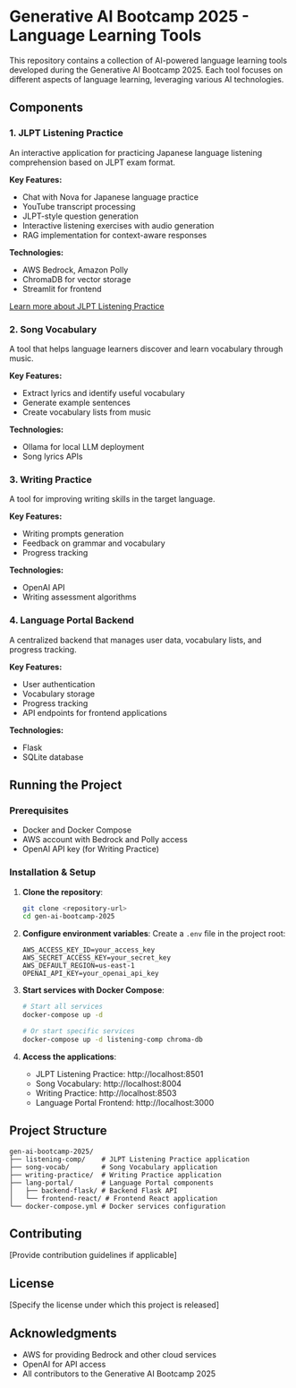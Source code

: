 # Generative AI Bootcamp 2025 - Language Learning Tools

This repository contains a collection of AI-powered language learning tools developed during the Generative AI Bootcamp 2025. Each tool focuses on different aspects of language learning, leveraging various AI technologies.

## Components

### 1. JLPT Listening Practice
An interactive application for practicing Japanese language listening comprehension based on JLPT exam format.

**Key Features:**
- Chat with Nova for Japanese language practice
- YouTube transcript processing
- JLPT-style question generation
- Interactive listening exercises with audio generation
- RAG implementation for context-aware responses

**Technologies:**
- AWS Bedrock, Amazon Polly
- ChromaDB for vector storage
- Streamlit for frontend

[Learn more about JLPT Listening Practice](./listening-comp/README.md)

### 2. Song Vocabulary
A tool that helps language learners discover and learn vocabulary through music.

**Key Features:**
- Extract lyrics and identify useful vocabulary
- Generate example sentences
- Create vocabulary lists from music

**Technologies:**
- Ollama for local LLM deployment
- Song lyrics APIs

### 3. Writing Practice
A tool for improving writing skills in the target language.

**Key Features:**
- Writing prompts generation
- Feedback on grammar and vocabulary
- Progress tracking

**Technologies:**
- OpenAI API
- Writing assessment algorithms

### 4. Language Portal Backend
A centralized backend that manages user data, vocabulary lists, and progress tracking.

**Key Features:**
- User authentication
- Vocabulary storage
- Progress tracking
- API endpoints for frontend applications

**Technologies:**
- Flask
- SQLite database

## Running the Project

### Prerequisites
- Docker and Docker Compose
- AWS account with Bedrock and Polly access
- OpenAI API key (for Writing Practice)

### Installation & Setup

1. **Clone the repository**:
   ```bash
   git clone <repository-url>
   cd gen-ai-bootcamp-2025
   ```

2. **Configure environment variables**:
   Create a `.env` file in the project root:
   ```
   AWS_ACCESS_KEY_ID=your_access_key
   AWS_SECRET_ACCESS_KEY=your_secret_key
   AWS_DEFAULT_REGION=us-east-1
   OPENAI_API_KEY=your_openai_api_key
   ```

3. **Start services with Docker Compose**:
   ```bash
   # Start all services
   docker-compose up -d
   
   # Or start specific services
   docker-compose up -d listening-comp chroma-db
   ```

4. **Access the applications**:
   - JLPT Listening Practice: http://localhost:8501
   - Song Vocabulary: http://localhost:8004
   - Writing Practice: http://localhost:8503
   - Language Portal Frontend: http://localhost:3000

## Project Structure

```
gen-ai-bootcamp-2025/
├── listening-comp/    # JLPT Listening Practice application
├── song-vocab/        # Song Vocabulary application
├── writing-practice/  # Writing Practice application
├── lang-portal/       # Language Portal components
│   ├── backend-flask/ # Backend Flask API
│   └── frontend-react/ # Frontend React application
└── docker-compose.yml # Docker services configuration
```

## Contributing

[Provide contribution guidelines if applicable]

## License

[Specify the license under which this project is released]

## Acknowledgments

- AWS for providing Bedrock and other cloud services
- OpenAI for API access
- All contributors to the Generative AI Bootcamp 2025